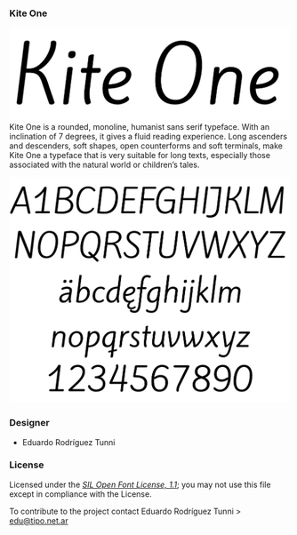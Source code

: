 ### Kite One


![Sample of KiteOne](documentation/image1.png)
Kite One is a rounded, monoline, humanist sans serif typeface. With an inclination of 7 degrees, it gives a fluid reading experience. Long ascenders and descenders, soft shapes, open counterforms and soft terminals, make Kite One a typeface that is very suitable for long texts, especially those associated with the natural world or children’s tales.


![Sample of KiteOne.](documentation/image2.png)

### Designer

* Eduardo Rodríguez Tunni

### License

Licensed under the [*SIL Open Font License, 1.1*](https://scripts.sil.org/OFL); you may not use this file except in compliance with the License.

To contribute to the project contact Eduardo Rodríguez Tunni > edu@tipo.net.ar
